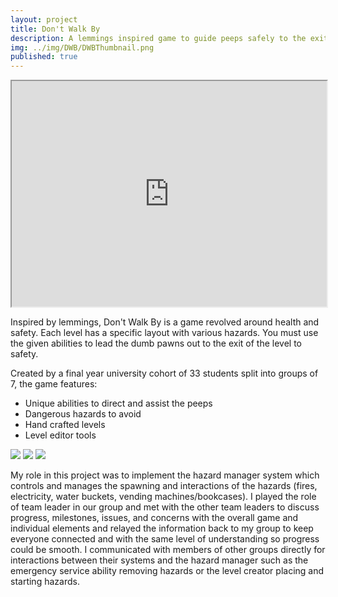 ```yaml
---
layout: project
title: Don't Walk By
description: A lemmings inspired game to guide peeps safely to the exit.
img: ../img/DWB/DWBThumbnail.png
published: true
---
```


<p align="center"><iframe src="https://www.youtube.com/embed/Md0cpqvYPoA" width = "700" height="361" style="max-width:100%" data-external="1"></iframe>

Inspired by lemmings, Don't Walk By is a game revolved around health and safety. Each level has a specific layout with various hazards. You must use the given abilities to lead the dumb pawns out to the exit of the level to safety.

Created by a final year university cohort of 33 students split into groups of 7, the game features:
<ul>
	<li>Unique abilities to direct and assist the peeps</li>
	<li>Dangerous hazards to avoid</li>
	<li>Hand crafted levels</li>
	<li>Level editor tools</li>
</ul>

<div class="owl-carousel owl-theme">
<a href="{{ site.baseurl }}/img/DWB/1-Tutorial.png" target="_blank"><img src="{{ site.baseurl }}/img/DWB/1-Tutorial.png" /></a>
<a href="{{ site.baseurl }}/img/DWB/2-gameplay" target="_blank"><img src="{{ site.baseurl }}/img/DWB/2-gameplay.png" /></a>
<a href="{{ site.baseurl }}/img/DWB/3-gameplay.png" target="_blank"><img src="{{ site.baseurl }}/img/DWB/3-gameplay.png" /></a>
</div>

My role in this project was to implement the hazard manager system which controls and manages the spawning and interactions of the hazards (fires, electricity, water buckets, vending machines/bookcases). I played the role of team leader in our group and met with the other team leaders to discuss progress, milestones, issues, and concerns with the overall game and individual elements and relayed the information back to my group to keep everyone connected and with the same level of understanding so progress could be smooth. I communicated with members of other groups directly for interactions between their systems and the hazard manager such as the emergency service ability removing hazards or the level creator placing and starting hazards.